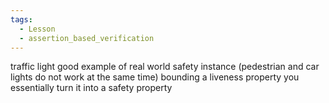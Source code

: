 ```yaml
---
tags:
  - Lesson
  - assertion_based_verification
---
```

traffic light good example of real world safety instance (pedestrian and car lights do not work at the same time)
bounding a liveness property you essentially turn it into a safety property